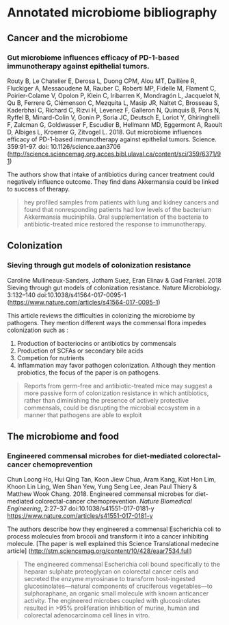 # Annotated microbiome bibliography

## Cancer and the microbiome

### Gut microbiome influences efficacy of PD-1-based immunotherapy against epithelial tumors.

Routy B, Le Chatelier E, Derosa L, Duong CPM, Alou MT, Daillère R, Fluckiger A, Messaoudene M, Rauber C, Roberti MP, Fidelle M, Flament C, Poirier-Colame V, Opolon P, Klein C, Iribarren K, Mondragón L, Jacquelot N, Qu B, Ferrere G, Clémenson C, Mezquita L, Masip JR, Naltet C, Brosseau S, Kaderbhai C, Richard C, Rizvi H, Levenez F, Galleron N, Quinquis B, Pons N, Ryffel B, Minard-Colin V, Gonin P, Soria JC, Deutsch E, Loriot Y, Ghiringhelli F, Zalcman G, Goldwasser F, Escudier B, Hellmann MD, Eggermont A, Raoult D, Albiges L, Kroemer G, Zitvogel L. 2018. Gut microbiome influences efficacy of PD-1-based immunotherapy against epithelial tumors. Science. 359:91-97. doi: 10.1126/science.aan3706
(http://science.sciencemag.org.acces.bibl.ulaval.ca/content/sci/359/6371/91)

The authors show that intake of antibiotics during cancer treatment could negatively influence outcome. They find dans Akkermansia could be linked to success of therapy.

>hey profiled samples from patients with lung and kidney cancers and found that nonresponding patients had low levels of the bacterium Akkermansia muciniphila. Oral supplementation of the bacteria to antibiotic-treated mice restored the response to immunotherapy. 

## Colonization

### Sieving through gut models of colonization resistance
Caroline Mullineaux-Sanders, Jotham Suez, Eran Elinav & Gad Frankel. 2018 Sieving through gut models of colonization resistance. Nature Microbiology. 3:132–140 
doi:10.1038/s41564-017-0095-1
(https://www.nature.com/articles/s41564-017-0095-1)

This article reviews the difficulties in colonizing the microbiome by pathogens. They mention different ways the commensal flora impedes colonization such as :
1. Production of bacteriocins or antibiotics by commensals
2. Production of SCFAs or secondary bile acids 
3. Competion for nutrients
4. Inflammation may favor pathogen colonization.
Although they mention probiotics, the focus of the paper is on pathogens.

> Reports from germ-free and antibiotic-treated mice may suggest a more passive form of colonization resistance in which antibiotics, rather than diminishing the presence of actively protective commensals, could be disrupting the microbial ecosystem in a manner that pathogens are able to exploit

## The microbiome and food

### Engineered commensal microbes for diet-mediated colorectal-cancer chemoprevention
Chun Loong Ho, Hui Qing Tan, Koon Jiew Chua, Aram Kang, Kiat Hon Lim, Khoon Lin Ling, Wen Shan Yew, Yung Seng Lee, Jean Paul Thiery & Matthew Wook Chang. 2018. Engineered commensal microbes for diet-mediated colorectal-cancer chemoprevention. _Nature Biomedical Engineering_, 2:27–37
doi:10.1038/s41551-017-0181-y
https://www.nature.com/articles/s41551-017-0181-y

The authors describe how they engineered a commensal Escherichia coli to process molecules from brocoli and transform it into a cancer inhibiting molecule. [The paper is well explained this Science Translational medecine article] (http://stm.sciencemag.org/content/10/428/eaar7534.full) 

> The engineered commensal Escherichia coli bound specifically to the heparan sulphate proteoglycan on colorectal cancer cells and secreted the enzyme myrosinase to transform host-ingested glucosinolates—natural components of cruciferous vegetables—to sulphoraphane, an organic small molecule with known anticancer activity. The engineered microbes coupled with glucosinolates resulted in >95% proliferation inhibition of murine, human and colorectal adenocarcinoma cell lines in vitro. 
